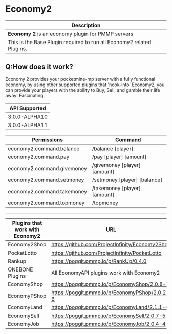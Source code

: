 # Economy2

| Description |
| ------------|
| **Economy 2** is an economy plugin for PMMP servers
| This is the Base Plugin required to run all Economy2 related Plugins.

## Q:How does it work?

Economy 2 provides your pocketmine-mp server with a fully functional economy, by using other supported plugins that 'hook-into' Economy2, you can provide your players with the ability to Buy, Sell, and gamble their life away!  Fascinating.


| API Supported |
| -------------|
| 3.0.0-ALPHA10
| 3.0.0-ALPHA11

| Permissions | Command |
| --- | --- |
| economy2.command.balance | /balance [player]
| economy2.command.pay |  /pay [player] [amount]
| economy2.command.givemoney | /givemoney [player] [amount] 
| economy2.command.setmoney | /setmoney [player] [balance]
| economy2.command.takemoney |  /takemoney [player] [amount]
| economy2.command.topmoney | /topmoney

<hr>

| Plugins that work with Economy2 | URL |
| --- | --- |
| Economy2Shop| https://github.com/ProjectInfinity/Economy2Shop
| PocketLotto | https://github.com/ProjectInfinity/PocketLotto
| Rankup      | https://poggit.pmmp.io/p/RankUp/0.4.0
| ONEBONE Plugins| All EconomyAPI plugins work with Economy2
| EconomyShop | https://poggit.pmmp.io/p/EconomyShop/2.0.8-7
| EconomyPShop| https://poggit.pmmp.io/p/EconomyPShop/2.0.2-6
| EconomyLand | https://poggit.pmmp.io/p/EconomyLand/2.1.1-4
| EconomySell | https://poggit.pmmp.io/p/EconomySell/2.0.7-5
| EconomyJob  | https://poggit.pmmp.io/p/EconomyJob/2.0.4-4
